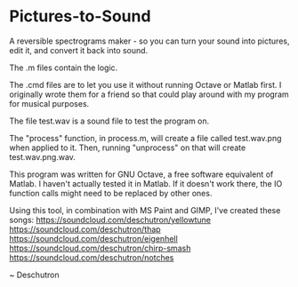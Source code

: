 # Pictures-to-Sound
A reversible spectrograms maker - so you can turn your sound into pictures, edit it, and convert it back into sound.

The .m files contain the logic.

The .cmd files are to let you use it without running Octave or Matlab first.
I originally wrote them for a friend so that could play around with my program for musical purposes.

The file test.wav is a sound file to test the program on.

The "process" function, in process.m, will create a file called test.wav.png when applied to it.
Then, running "unprocess" on that will create test.wav.png.wav.

This program was written for GNU Octave, a free software equivalent of Matlab.
I haven't actually tested it in Matlab. If it doesn't work there, the IO function calls might need to be replaced by other ones.

Using this tool, in combination with MS Paint and GIMP, I've created these songs:
https://soundcloud.com/deschutron/yellowtune
https://soundcloud.com/deschutron/thap
https://soundcloud.com/deschutron/eigenhell
https://soundcloud.com/deschutron/chirp-smash
https://soundcloud.com/deschutron/notches

~ Deschutron
